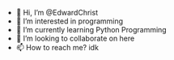- 👋 Hi, I’m @EdwardChrist
- 👀 I’m interested in programming
- 🌱 I’m currently learning Python Programming
- 💞️ I’m looking to collaborate on here
- 📫 How to reach me? idk

<!---
EdwardChrist/EdwardChrist is a ✨ special ✨ repository because its `README.md` (this file) appears on your GitHub profile.
You can click the Preview link to take a look at your changes.
--->
